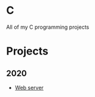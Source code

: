 # C
All of my C programming projects

# Projects

## 2020
- [Web server](http://ec2-18-194-247-227.eu-central-1.compute.amazonaws.com:8080/)
